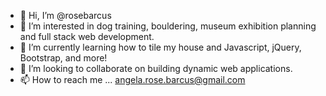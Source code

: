 - 👋 Hi, I’m @rosebarcus
- 👀 I’m interested in dog training, bouldering, museum exhibition planning and full stack web development.
- 🌱 I’m currently learning how to tile my house and Javascript, jQuery, Bootstrap, and more!
- 💞️ I’m looking to collaborate on building dynamic web applications. 
- 📫 How to reach me ... angela.rose.barcus@gmail.com

<!---
rosebarcus/rosebarcus is a ✨ special ✨ repository because its `README.md` (this file) appears on your GitHub profile.
You can click the Preview link to take a look at your changes.
--->
